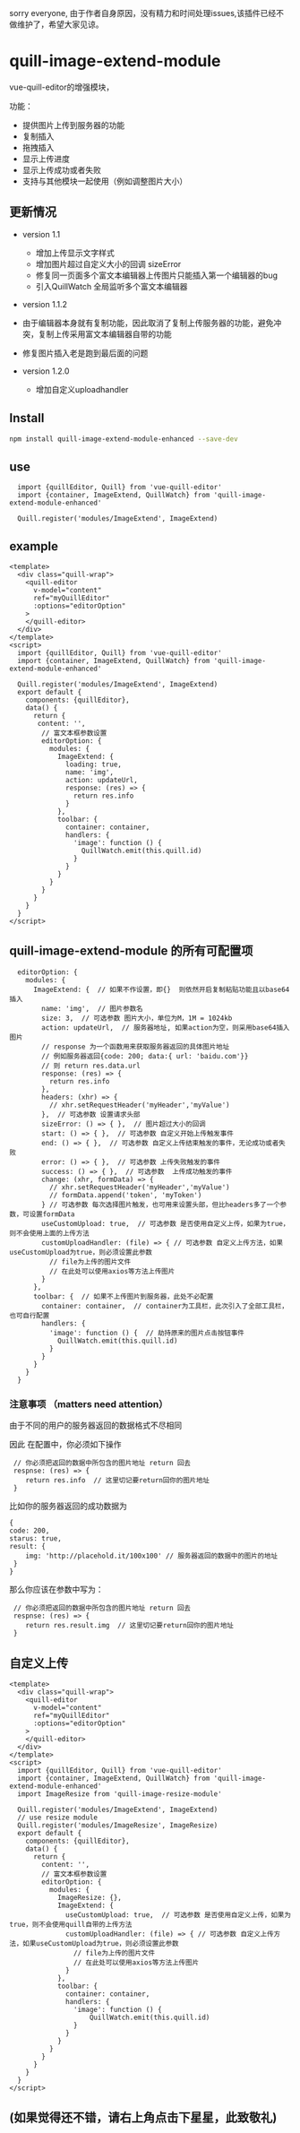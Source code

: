 sorry everyone, 由于作者自身原因，没有精力和时间处理issues,该插件已经不做维护了，希望大家见谅。
# quill-image-extend-module 
vue-quill-editor的增强模块，

功能：
 - 提供图片上传到服务器的功能
 - 复制插入
 - 拖拽插入
 - 显示上传进度
 - 显示上传成功或者失败
 - 支持与其他模块一起使用（例如调整图片大小）

## 更新情况
 - version 1.1
   - 增加上传显示文字样式
   - 增加图片超过自定义大小的回调 sizeError
   - 修复同一页面多个富文本编辑器上传图片只能插入第一个编辑器的bug
   - 引入QuillWatch 全局监听多个富文本编辑器 
   
 - version 1.1.2
  - 由于编辑器本身就有复制功能，因此取消了复制上传服务器的功能，避免冲突，复制上传采用富文本编辑器自带的功能
  - 修复图片插入老是跑到最后面的问题
- version 1.2.0
  - 增加自定义uploadhandler

## Install
```bash
npm install quill-image-extend-module-enhanced --save-dev
```
## use
```ecmascript 6
  import {quillEditor, Quill} from 'vue-quill-editor'
  import {container, ImageExtend, QuillWatch} from 'quill-image-extend-module-enhanced'

  Quill.register('modules/ImageExtend', ImageExtend)
```
## example
```ecmascript 6
<template>
  <div class="quill-wrap">
    <quill-editor
      v-model="content"
      ref="myQuillEditor"
      :options="editorOption"
    >
    </quill-editor>
  </div>
</template>
<script>
  import {quillEditor, Quill} from 'vue-quill-editor'
  import {container, ImageExtend, QuillWatch} from 'quill-image-extend-module-enhanced'

  Quill.register('modules/ImageExtend', ImageExtend)
  export default {
    components: {quillEditor},
    data() {
      return {
       content: '',
        // 富文本框参数设置
        editorOption: {  
          modules: {
            ImageExtend: {
              loading: true,
              name: 'img',
              action: updateUrl,
              response: (res) => {
                return res.info
              }
            },
            toolbar: {
              container: container,
              handlers: {
                'image': function () {
                  QuillWatch.emit(this.quill.id)
                }
              }
            }
          }
        }
      }
    }
  }
</script>

```
## quill-image-extend-module 的所有可配置项
```ecmascript 6
  editorOption: {
    modules: {
      ImageExtend: {  // 如果不作设置，即{}  则依然开启复制粘贴功能且以base64插入 
        name: 'img',  // 图片参数名
        size: 3,  // 可选参数 图片大小，单位为M，1M = 1024kb
        action: updateUrl,  // 服务器地址, 如果action为空，则采用base64插入图片
        // response 为一个函数用来获取服务器返回的具体图片地址
        // 例如服务器返回{code: 200; data:{ url: 'baidu.com'}}
        // 则 return res.data.url
        response: (res) => {
          return res.info
        },
        headers: (xhr) => {
          // xhr.setRequestHeader('myHeader','myValue')
        },  // 可选参数 设置请求头部
        sizeError: () => { },  // 图片超过大小的回调
        start: () => { },  // 可选参数 自定义开始上传触发事件
        end: () => { },  // 可选参数 自定义上传结束触发的事件，无论成功或者失败
        error: () => { },  // 可选参数 上传失败触发的事件
        success: () => { },  // 可选参数  上传成功触发的事件
        change: (xhr, formData) => {
          // xhr.setRequestHeader('myHeader','myValue')
          // formData.append('token', 'myToken')
        } // 可选参数 每次选择图片触发，也可用来设置头部，但比headers多了一个参数，可设置formData
        useCustomUpload: true,  // 可选参数 是否使用自定义上传，如果为true，则不会使用上面的上传方法
        customUploadHandler: (file) => { // 可选参数 自定义上传方法，如果useCustomUpload为true，则必须设置此参数
          // file为上传的图片文件
          // 在此处可以使用axios等方法上传图片
        }
      },
      toolbar: {  // 如果不上传图片到服务器，此处不必配置
        container: container,  // container为工具栏，此次引入了全部工具栏，也可自行配置
        handlers: {
          'image': function () {  // 劫持原来的图片点击按钮事件
            QuillWatch.emit(this.quill.id)
          }
        }
      }
    }
  }
```
### 注意事项 （matters need attention）
由于不同的用户的服务器返回的数据格式不尽相同

因此
在配置中，你必须如下操作
```vue
 // 你必须把返回的数据中所包含的图片地址 return 回去
 respnse: (res) => {
    return res.info  // 这里切记要return回你的图片地址
 }
```
比如你的服务器返回的成功数据为
```vue
{
code: 200,
starus: true,
result: {
    img: 'http://placehold.it/100x100' // 服务器返回的数据中的图片的地址
 }
}
```
那么你应该在参数中写为：
```vue
 // 你必须把返回的数据中所包含的图片地址 return 回去
 respnse: (res) => {
    return res.result.img  // 这里切记要return回你的图片地址
 }
```

## 自定义上传
```ecmascript 6
<template>
  <div class="quill-wrap">
    <quill-editor
      v-model="content"
      ref="myQuillEditor"
      :options="editorOption"
    >
    </quill-editor>
  </div>
</template>
<script>
  import {quillEditor, Quill} from 'vue-quill-editor'
  import {container, ImageExtend, QuillWatch} from 'quill-image-extend-module-enhanced'
  import ImageResize from 'quill-image-resize-module'

  Quill.register('modules/ImageExtend', ImageExtend)
  // use resize module
  Quill.register('modules/ImageResize', ImageResize)
  export default {
    components: {quillEditor},
    data() {
      return {
        content: '',
        // 富文本框参数设置
        editorOption: {
          modules: {
            ImageResize: {},
            ImageExtend: {
              useCustomUpload: true,  // 可选参数 是否使用自定义上传，如果为true，则不会使用quill自带的上传方法
              customUploadHandler: (file) => { // 可选参数 自定义上传方法，如果useCustomUpload为true，则必须设置此参数
                // file为上传的图片文件
                // 在此处可以使用axios等方法上传图片
              }
            },
            toolbar: {
              container: container,
              handlers: {
                'image': function () {
                    QuillWatch.emit(this.quill.id)
                }
              }
            }
          }
        }
      }
    }
  }
</script>
```




## (如果觉得还不错，请右上角点击下星星，此致敬礼)











